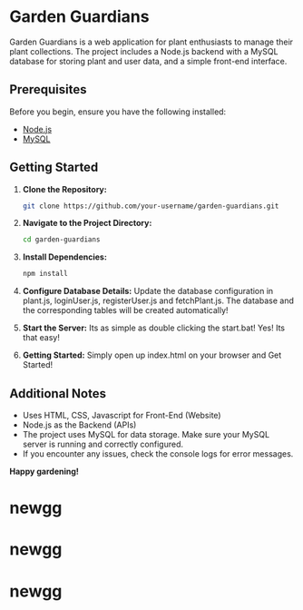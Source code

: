 # Garden Guardians

Garden Guardians is a web application for plant enthusiasts to manage their plant collections. The project includes a Node.js backend with a MySQL database for storing plant and user data, and a simple front-end interface.

## Prerequisites

Before you begin, ensure you have the following installed:

- [Node.js](https://nodejs.org/)
- [MySQL](https://www.mysql.com/)

## Getting Started

1. **Clone the Repository:**

   ```bash
   git clone https://github.com/your-username/garden-guardians.git

2. **Navigate to the Project Directory:**
   ```bash
   cd garden-guardians

3. **Install Dependencies:**
   ```bash
   npm install
   
4. **Configure Database Details:**
   Update the database configuration in plant.js, loginUser.js, registerUser.js and fetchPlant.js. The database and the corresponding tables will be created automatically!

5. **Start the Server:**
   Its as simple as double clicking the start.bat!
   Yes! Its that easy!

6. **Getting Started:**
   Simply open up index.html on your browser and Get Started!

## Additional Notes
- Uses HTML, CSS, Javascript for Front-End (Website)
- Node.js as the Backend (APIs)
- The project uses MySQL for data storage. Make sure your MySQL server is running and correctly configured.
- If you encounter any issues, check the console logs for error messages.

**Happy gardening!**
# newgg
# newgg
# newgg
